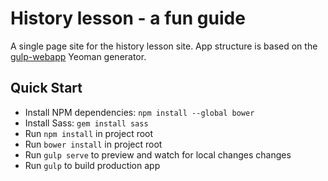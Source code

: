 
# History lesson - a fun guide

A single page site for the history lesson site. App structure is based on the [gulp-webapp](https://github.com/yeoman/generator-gulp-webapp "Gulp Webapp") Yeoman generator. 

## Quick Start

* Install NPM dependencies: `npm install --global bower`
* Install Sass: `gem install sass`
* Run `npm install` in project root
* Run `bower install` in project root
* Run `gulp serve` to preview and watch for local changes changes
* Run `gulp` to build production app
